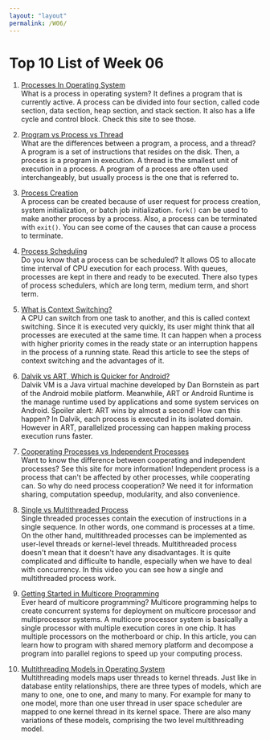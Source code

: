 ```yaml
---
layout: "layout"
permalink: /W06/
---
```


# Top 10 List of Week 06

1. [Processes In Operating System](https://www.thedailyprogrammer.com/2016/08/processes-in-operating-system.html)<br>
What is a process in operating system?
It defines a program that is currently active.
A process can be divided into four section, called code section, data section, heap section, and stack section.
It also has a life cycle and control block. Check this site to see those.

2. [Program vs Process vs Thread](https://www.educative.io/courses/java-multithreading-for-senior-engineering-interviews/m2G48X18NDO)<br>
What are the differences between a program, a process, and a thread?
A program is a set of instructions that resides on the disk.
Then, a process is a program in execution.
A thread is the smallest unit of execution in a process.
A program of a process are often used interchangeably, but usually process is the one that is referred to.

3. [Process Creation](https://www.tutorialspoint.com/process-creation-vs-process-termination-in-operating-system)<br>
A process can be created because of user request for process creation, system initialization, or batch job initialization. `fork()` can be used to make another process by a process.
Also, a process can be terminated with `exit()`. You can see come of the causes that can cause a process to terminate.

4. [Process Scheduling](https://www.guru99.com/process-scheduling.html)<br>
Do you know that a process can be scheduled?
It allows OS to allocate time interval of CPU execution for each process.
With queues, processes are kept in there and ready to be executed.
There also types of process schedulers, which are long term, medium term, and short term.

5. [What is Context Switching?](https://afteracademy.com/blog/what-is-context-switching-in-operating-system)<br>
A CPU can switch from one task to another, and this is called context switching.
Since it is executed very quickly, its user might think that all processes are executed at the same time.
It can happen when a process with higher priority comes in the ready state or an interruption happens in the process of a running state.
Read this article to see the steps of context switching and the advantages of it.

6. [Dalvik vs ART, Which is Quicker for Android?](https://youtu.be/Y1BesOlQb8c)<br>
Dalvik VM is a Java virtual machine developed by Dan Bornstein as part of the Android mobile platform.
Meanwhile, ART or Android Runtime is the manage runtime used by applications and some system services on Android. 
Spoiler alert: ART wins by almost a second! 
How can this happen? 
In Dalvik, each process is executed in its isolated domain.
However in ART, parallelized processing can happen making process execution runs faster.

7. [Cooperating Processes vs Independent Processes](https://bitsofcomputer.blogspot.com/2016/01/cooperatingprocess.html)<br>
Want to know the difference between cooperating and independent processes? See this site for more information!
Independent process is a process that can't be affected by other processes, while cooperating can.
So why do need process cooperation?
We need it for information sharing, computation speedup, modularity, and also convenience.

8. [Single vs Multithreaded Process](https://youtu.be/oqrrlyK94PI)<br>
Single threaded processes contain the execution of instructions in a single sequence. In other words, one command is processes at a time.
On the other hand, multithreaded processes can be implemented as user-level threads or kernel-level threads.
Multithreaded process doesn't mean that it doesn't have any disadvantages.
It is quite complicated and difficulte to handle, especially when we have to deal with concurrency.
In this video you can see how a single and multithreaded process work.

9. [Getting Started in Multicore Programming](https://www.embedded.com/getting-started-with-multicore-programming-part-1/)<br>
Ever heard of multicore programming? 
Multicore programming helps to create concurrent systems for deployment on multicore processor and multiprocessor systems.
A multicore processor system is basically a single processor with multiple execution cores in one chip. It has multiple processors on the motherboard or chip.
In this article, you can learn how to program with shared memory platform and decompose a program into parallel regions to speed up your computing process.

10. [Multithreading Models in Operating System](https://binaryterms.com/multithreading-models-in-operating-system.html)<br>
Multithreading models maps user threads to kernel threads. 
Just like in database entity relationships, there are three types of models, which are many to one, one to one, and many to many.
For example for many to one model, more than one user thread in user space scheduler are mapped to one kernel thread in its kernel space.
There are also many variations of these models, comprising the two level multithreading model.

